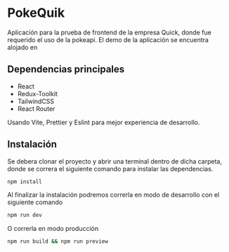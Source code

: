 # PokeQuik

Aplicación para la prueba de frontend de la empresa Quick, donde fue requerido el uso de la pokeapi. El demo de la aplicación se encuentra alojado en

## Dependencias principales

- React
- Redux-Toolkit
- TailwindCSS
- React Router

Usando Vite, Prettier y Eslint para mejor experiencia de desarrollo.

## Instalación

Se debera clonar el proyecto y abrir una terminal dentro de dicha carpeta, donde se correra el siguiente comando para instalar las dependencias.

```bash
npm install
```

Al finalizar la instalación podremos correrla en modo de desarrollo con el siguiente comando

```bash
npm run dev
```

O correrla en modo producción

```bash
npm run build && npm run preview
```
